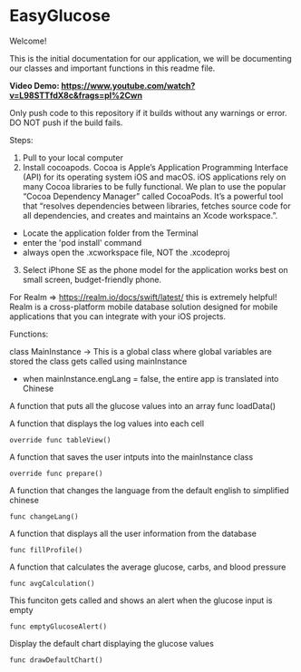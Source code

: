 # EasyGlucose

Welcome! 

This is the initial documentation for our application, we will be documenting our classes and important functions in this readme file.

<b>Video Demo: https://www.youtube.com/watch?v=L98STTfdX8c&frags=pl%2Cwn</b>

Only push code to this repository if it builds without any warnings or error. DO NOT push if the build fails.

Steps:

1) Pull to your local computer
2) Install cocoapods. Cocoa is Apple’s Application Programming Interface (API) for its operating system iOS and macOS. iOS applications rely on many Cocoa libraries to be fully functional. 
We plan to use the popular “Cocoa Dependency Manager” called CocoaPods. It’s a powerful tool
that “resolves dependencies between libraries, fetches source code for all dependencies, and
creates and maintains an Xcode workspace.”.
  - Locate the application folder from the Terminal
  - enter the 'pod install' command
  - always open the .xcworkspace file, NOT the .xcodeproj
3) Select iPhone SE as the phone model for the application works best on small screen, budget-friendly phone.

For Realm => https://realm.io/docs/swift/latest/ this is extremely helpful! Realm is a cross-platform mobile database solution designed for mobile applications that you can integrate with your iOS projects.

Functions: 

class MainInstance -> This is a global class where global variables are stored the class gets called using mainInstance
  - when mainInstance.engLang = false, the entire app is translated into Chinese
  
 A function that puts all the glucose values into an array
    func loadData()
    
A function that displays the log values into each cell

    override func tableView()

A function that saves the user intputs into the mainInstance class

    override func prepare()
    
A function that changes the language from the default english to simplified chinese

    func changeLang()

A function that displays all the user information from the database

    func fillProfile()

A function that calculates the average glucose, carbs, and blood pressure

    func avgCalculation()

This funciton gets called and shows an alert when the glucose input is empty

    func emptyGlucoseAlert() 
 
 Display the default chart displaying the glucose values

    func drawDefaultChart()
 
 
